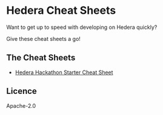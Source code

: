 # Hedera Cheat Sheets

Want to get up to speed with developing on Hedera quickly?

Give these cheat sheets a go!

## The Cheat Sheets

- [Hedera Hackathon Starter Cheat Sheet](./hedera-hackathon-starter-cheat-sheet-v1.pdf)

## Licence

Apache-2.0
